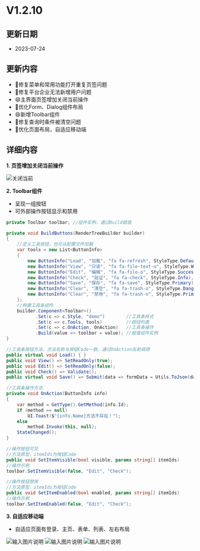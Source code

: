 # V1.2.10

## 更新日期

- 2023-07-24

## 更新内容

- 🐛修复菜单和常用功能打开重复页签问题
- 🐛修复平台企业无法新增用户问题
- 😄主界面页签增加关闭当前操作
- 🔨优化Form、Dialog组件布局
- 😄新增Toolbar组件
- 🐛修复查询时条件被清空问题
- 🔨优化页面布局，自适应移动端

## 详细内容

**1. 页签增加关闭当前操作**

![关闭当前](https://foruda.gitee.com/images/1690159169188790320/834c6058_14334.png "屏幕截图")

**2. Toolbar组件**

- 呈现一组按钮
- 可外部操作按钮显示和禁用

```csharp
private Toolbar toolbar; //组件实例，通过Build赋值

private void BuildButtons(RenderTreeBuilder builder)
{
    //定义工具按钮，也可从配置文件加载
    var tools = new List<ButtonInfo>
    {
        new ButtonInfo("Load", "加载", "fa fa-refresh", StyleType.Default),
        new ButtonInfo("View", "只读", "fa fa-file-text-o", StyleType.Warning),
        new ButtonInfo("Edit", "编辑", "fa fa-file-o", StyleType.Success),
        new ButtonInfo("Check", "验证", "fa fa-check", StyleType.Info),
        new ButtonInfo("Save", "保存", "fa fa-save", StyleType.Primary),
        new ButtonInfo("Clear", "清空", "fa fa-trash-o", StyleType.Danger),
        new ButtonInfo("Clear", "禁用", "fa fa-trash-o", StyleType.Primary) { Enabled = false }
    };
    //构建工具条组件
    builder.Component<Toolbar>()
           .Set(c => c.Style, "demo")        //工具条样式
           .Set(c => c.Tools, tools)         //按钮列表
           .Set(c => c.OnAction, OnAction)   //工具条操作
           .Build(value => toolbar = value); //赋值组件实例
}

//工具条按钮方法，方法名称与按钮Code一致，通过OnAction反射调用
public virtual void Load() { }
public void View() => SetReadOnly(true);
public void Edit() => SetReadOnly(false);
public void Check() => Validate();
public virtual void Save() => Submit(data => formData = Utils.ToJson(data));

//工具条操作方法
private void OnAction(ButtonInfo info)
{
    var method = GetType().GetMethod(info.Id);
    if (method == null)
        UI.Toast($"{info.Name}方法不存在！");
    else
        method.Invoke(this, null);
    StateChanged();
}

//操作按钮可见
//方法原型，itemIds为按钮Code
public void SetItemVisible(bool visible, params string[] itemIds)
//操作示例
toolbar.SetItemVisible(false, "Edit", "Check");

//操作按钮禁用
//方法原型，itemIds为按钮Code
public void SetItemEnabled(bool enabled, params string[] itemIds)
//操作示例
toolbar.SetItemEnabled(false, "Edit", "Check");
```

**3. 自适应移动端**

- 自适应页面有登录、主页、表单、列表、左右布局

![输入图片说明](https://foruda.gitee.com/images/1690160177258973909/e5e6fcb8_14334.png "屏幕截图")
![输入图片说明](https://foruda.gitee.com/images/1690160277394334951/1e73d75c_14334.png "屏幕截图")
![输入图片说明](https://foruda.gitee.com/images/1690160360072340931/f23fa1bb_14334.png "屏幕截图")
